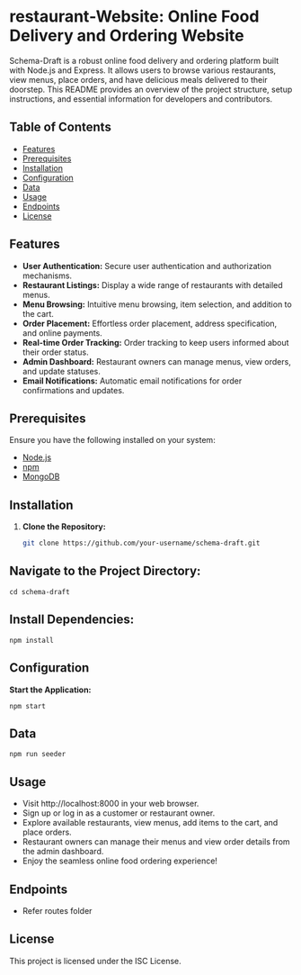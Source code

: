 # restaurant-Website: Online Food Delivery and Ordering Website

Schema-Draft is a robust online food delivery and ordering platform built with Node.js and Express. It allows users to browse various restaurants, view menus, place orders, and have delicious meals delivered to their doorstep. This README provides an overview of the project structure, setup instructions, and essential information for developers and contributors.

## Table of Contents

- [Features](#features)
- [Prerequisites](#prerequisites)
- [Installation](#installation)
- [Configuration](#configuration)
- [Data](#Data)
- [Usage](#usage)
- [Endpoints](#endpoints)
- [License](#license)

## Features

- **User Authentication:** Secure user authentication and authorization mechanisms.
- **Restaurant Listings:** Display a wide range of restaurants with detailed menus.
- **Menu Browsing:** Intuitive menu browsing, item selection, and addition to the cart.
- **Order Placement:** Effortless order placement, address specification, and online payments.
- **Real-time Order Tracking:** Order tracking to keep users informed about their order status.
- **Admin Dashboard:** Restaurant owners can manage menus, view orders, and update statuses.
- **Email Notifications:** Automatic email notifications for order confirmations and updates.

## Prerequisites

Ensure you have the following installed on your system:

- [Node.js](https://nodejs.org/)
- [npm](https://www.npmjs.com/)
- [MongoDB](https://www.mongodb.com/)

## Installation

1. **Clone the Repository:**
   ```bash
   git clone https://github.com/your-username/schema-draft.git
   
  ## Navigate to the Project Directory:
   
    cd schema-draft

## Install Dependencies:
  
    npm install

## Configuration
**Start the Application:**

    npm start
    
## Data
    npm run seeder 
    
## Usage

- Visit http://localhost:8000 in your web browser.
- Sign up or log in as a customer or restaurant owner.
- Explore available restaurants, view menus, add items to the cart, and place orders.
- Restaurant owners can manage their menus and view order details from the admin dashboard.
- Enjoy the seamless online food ordering experience!

## Endpoints
- Refer routes folder

## License
This project is licensed under the ISC License.
